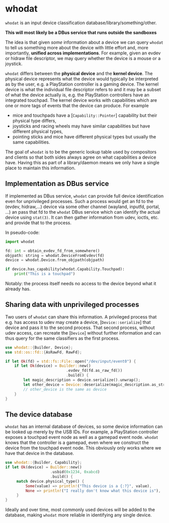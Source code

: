 whodat
======

`whodat` is an input device classification database/library/something/other.

**This will most likely be a DBus service that runs outside the sandboxes**

The idea is that given *some* information about a device we can query `whodat`
to tell us something more about the device with little effort and, more importantly,
**unified across implementations**. For example, given an evdev or hidraw file
descriptor, we may query whether the device is a mouse or a joystick.

`whodat` differs between the **physical device** and the **kernel device**. The physical
device represents what the device would typically be interpreted as by the
user, e.g. a PlayStation controller is a gaming device. The kernel device is what the
individual file descriptor refers to and it may be a subset of what the device actually is,
e.g. the PlayStation controllers have an integrated touchpad. The kernel device
works with capabilities which are
one or more tags of events that the device can produce. For example
- mice and touchpads have a [`Capability::Pointer`] capability but their physical type differs,
- joysticks and racing wheels may have similar capabilities but have different physical types,
- pointing sticks and mice have different physical types but usually the same capabilities.

The goal of `whodat` is to be the generic lookup table used by compositors
and clients so that both sides always agree on what capabilities a
device have. Having this as part of a library/daemon means we only have a
single place to maintain this information.

## Implementation as DBus service

If implemented as DBus service, `whodat` can provide full device identification
even for unprivileged processes. Such a process would get an fd to the (evdev,
hidraw,...) device via some other channel (wayland, inputfd, portal, ...) an pass
that fd to the `whodat` DBus service which can identify the actual device using
`stat(3)`. It can then gather information from udev, ioctls, etc. and provide
that to the process.

In pseudo-code:

```python
import whodat

fd: int = obtain_evdev_fd_from_somewhere()
objpath: string = whodat.DeviceFromEvdev(fd)
device = whodat.Device.from_objpath(objpath)

if device.has_capability(whodat.Capability.Touchpad):
    print("This is a touchpad")
```

Notably: the process itself needs no access to the device beyond what it already
has.

## Sharing data with unprivileged processes

Two users of `whodat` can share this information. A
privileged process that e.g. has access to udev may create a device,
[`Device::serialize`] that device and pass it to the second process.
That second process, without udev access, can recreate the [`Device`]
without further information and can thus query for the same classifiers
as the first process.

```rust
use whodat::{Builder, Device};
use std::os::fd::{AsRawFd, RawFd};

if let Ok(fd) = std::fs::File::open("/dev/input/event0") {
    if let Ok(device) = Builder::new()
                           .evdev_fd(fd.as_raw_fd())
                           .build() {
        let magic_description = device.serialize().unwrap();
        let other_device = Device::deserialize(magic_description.as_str()).unwrap();
        // other_device is the same as device
    }
}
```
## The device database

`whodat` has an internal database of devices, so some device information
can be looked up merely by the USB IDs. For example, a PlayStation controller
exposes a touchpad event node as well as a gamepad event node. `whodat` knows
that the controller is a gamepad, even where we construct the device from the
touchpad event node. This obviously only works where we have that device in the
database.

```rust
use whodat::{Builder, Capability};
if let Ok(device) = Builder::new()
                    .usbid(0x1234, 0xabcd)
                    .build() {
     match device.physical_type() {
         Some(value) => println!("This device is a {:?}", value),
         None => println!("I really don't know what this device is"),
     }
}
```

Ideally and over time, most commonly used devices will be added to the database,
making `whodat` more reliable in identifying any single device.
